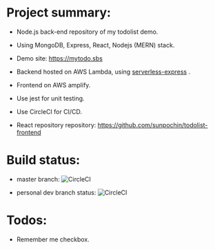# Project summary:
* Node.js back-end repository of my todolist demo.
* Using MongoDB, Express, React, Nodejs (MERN) stack.
* Demo site: https://mytodo.sbs

* Backend hosted on AWS Lambda, using [serverless-express](https://www.serverless.com/plugins/serverless-express) .
* Frontend on AWS amplify.
* Use jest for unit testing.
* Use CircleCI for CI/CD.
* React repository repository: https://github.com/sunpochin/todolist-frontend

# Build status:
* master branch:
![CircleCI](https://circleci.com/gh/sunpochin/todolist-backend.svg?style=shield)

* personal dev branch status:
![CircleCI](https://circleci.com/gh/sunpochin/todolist-backend/tree/pochin-branch.svg?style=shield)

# Todos:
* Remember me checkbox.

